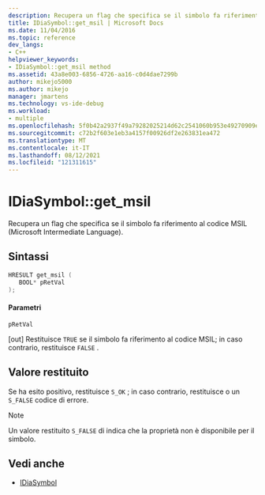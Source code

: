 ```yaml
---
description: Recupera un flag che specifica se il simbolo fa riferimento al codice MSIL (Microsoft Intermediate Language).
title: IDiaSymbol::get_msil | Microsoft Docs
ms.date: 11/04/2016
ms.topic: reference
dev_langs:
- C++
helpviewer_keywords:
- IDiaSymbol::get_msil method
ms.assetid: 43a8e003-6856-4726-aa16-c0d4dae7299b
author: mikejo5000
ms.author: mikejo
manager: jmartens
ms.technology: vs-ide-debug
ms.workload:
- multiple
ms.openlocfilehash: 5f0b42a2937f49a79282025214d62c2541060b953e49270909ee1b8b3877960e
ms.sourcegitcommit: c72b2f603e1eb3a4157f00926df2e263831ea472
ms.translationtype: MT
ms.contentlocale: it-IT
ms.lasthandoff: 08/12/2021
ms.locfileid: "121311615"
---
```

# <a name="idiasymbolget_msil"></a>IDiaSymbol::get_msil
Recupera un flag che specifica se il simbolo fa riferimento al codice MSIL (Microsoft Intermediate Language).

## <a name="syntax"></a>Sintassi

```C++
HRESULT get_msil ( 
   BOOL* pRetVal
);
```

#### <a name="parameters"></a>Parametri
 `pRetVal`

[out] Restituisce `TRUE` se il simbolo fa riferimento al codice MSIL; in caso contrario, restituisce `FALSE` .

## <a name="return-value"></a>Valore restituito
 Se ha esito positivo, restituisce `S_OK` ; in caso contrario, restituisce o un `S_FALSE` codice di errore.

> [!NOTE]
> Un valore restituito `S_FALSE` di indica che la proprietà non è disponibile per il simbolo.

## <a name="see-also"></a>Vedi anche
- [IDiaSymbol](../../debugger/debug-interface-access/idiasymbol.md)
